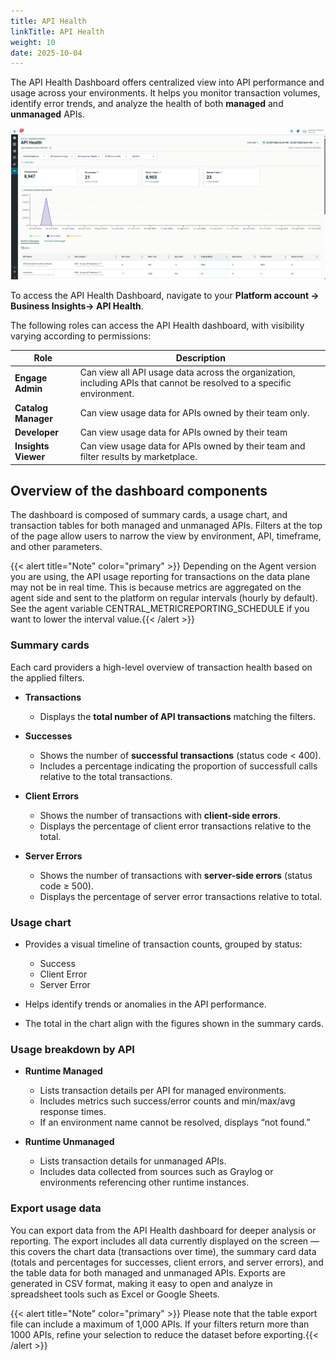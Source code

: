 ```yaml
---
title: API Health
linkTitle: API Health
weight: 10
date: 2025-10-04
---
```


The API Health Dashboard offers centralized view into API performance and usage across your environments. It helps you monitor transaction volumes, identify error trends, and analyze the health of both **managed** and **unmanaged** APIs.

![Example of API Health](/static/Images/central/BusinessInsights_API_Health.png)

To access the API Health Dashboard, navigate to your **Platform account -> Business Insights-> API Health**.

The following roles can access the API Health dashboard, with visibility varying according to permissions:

| Role                | Description                                                                                                            |
| ------------------- | ---------------------------------------------------------------------------------------------------------------------- |
| **Engage Admin**    | Can view all API usage data across the organization, including APIs that cannot be resolved to a specific environment. |
| **Catalog Manager** | Can view usage data for APIs owned by their team only.                                                                 |
| **Developer**       | Can view usage data for APIs owned by their team                                                                       |
| **Insights Viewer** | Can view usage data for APIs owned by their team and filter results by marketplace.                                    |

## Overview of the dashboard components

The dashboard is composed of summary cards, a usage chart, and transaction tables for both managed and unmanaged APIs. Filters at the top of the page allow users to narrow the view by environment, API, timeframe, and other parameters.

{{< alert title="Note" color="primary" >}} Depending on the Agent version you are using, the API usage reporting for transactions on the data plane may not be in real time. This is because metrics are aggregated on the agent side and sent to the platform on regular intervals (hourly by default). See the agent variable CENTRAL_METRICREPORTING_SCHEDULE if you want to lower the interval value.{{< /alert >}}

### Summary cards

Each card providers a high-level overview of transaction health based on the applied filters.

* **Transactions**

    * Displays the **total number of API transactions** matching the filters.

* **Successes**

    * Shows the number of **successful transactions** (status code < 400).
    * Includes a percentage indicating the proportion of successfull calls relative to the total transactions.

* **Client Errors**

    * Shows the number of transactions with **client-side errors**.
    * Displays the percentage of client error transactions relative to the total.

* **Server Errors**

    * Shows the number of transactions with **server-side errors** (status code ≥ 500).
    * Displays the percentage of server error transactions relative to total.

### Usage chart

* Provides a visual timeline of transaction counts, grouped by status:

    * Success
    * Client Error
    * Server Error

* Helps identify trends or anomalies in the API performance.
* The total in the chart align with the figures shown in the summary cards.

### Usage breakdown by API

* **Runtime Managed**

    * Lists transaction details per API for managed environments.
    * Includes metrics such success/error counts and min/max/avg response times.
    * If an environment name cannot be resolved, displays “not found.”

* **Runtime Unmanaged**

    * Lists transaction details for unmanaged APIs.
    * Includes data collected from sources such as Graylog or environments referencing other runtime instances.

### Export usage data

You can export data from the API Health dashboard for deeper analysis or reporting. The export includes all data currently displayed on the screen — this covers the chart data (transactions over time), the summary card data (totals and percentages for successes, client errors, and server errors), and the table data for both managed and unmanaged APIs. Exports are generated in CSV format, making it easy to open and analyze in spreadsheet tools such as Excel or Google Sheets.

{{< alert title="Note" color="primary" >}} Please note that the table export file can include a maximum of 1,000 APIs. If your filters return more than 1000 APIs, refine your selection to reduce the dataset before exporting.{{< /alert >}}
